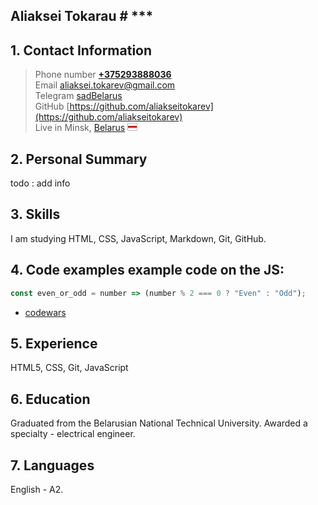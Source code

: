 ## Aliaksei Tokarau # ***

## 1. Contact Information
>Phone number [**+375293888036**](tel:+375293888036)  
>Email [aliaksei.tokarev@gmail.com](aliaksei.tokarev@gmail.com)  
>Telegram [sadBelarus][sad]  
>GitHub [https://github.com/aliakseitokarev](https://github.com/aliakseitokarev)  
>Live in Minsk, [Belarus](https://www.wikiwand.com/en/Belarus 'Minsk is the capital') ![
flag](data:image/png;base64,iVBORw0KGgoAAAANSUhEUgAAABAAAAANCAYAAACgu+4kAAAACXBIWXMAAA7EAAAOxAGVKw4bAAAAYElEQVQoz82TIRaAMAxDsz1isIh57o5FT/QWcwj8BBZTUSx2rdn3P3kRSa01671DVTECSZRSABExLyJiebT5j6oiI0g4YAGAe1t99nHOMmF/Xpd81TrBhEzSLZNEin7hA89/Xdb1M0K3AAAAAElFTkSuQmCC) 
      
## 2. Personal Summary
todo : add info

## 3. Skills
I am studying HTML, CSS, JavaScript, Markdown, Git, GitHub.
## 4. Code examples example code on the JS:
```javascript
const even_or_odd = number => (number % 2 === 0 ? "Even" : "Odd");
```
- [codewars](https://www.codewars.com/users/aliakseitokarev)

## 5. Experience
HTML5, CSS, Git, JavaScript
## 6. Education
Graduated from the Belarusian National Technical University. Awarded a specialty - electrical engineer.
## 7. Languages
English - А2.

[sad]: https://t.me/sadBelarus ':('